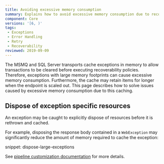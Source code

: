 ```yaml
---
title: Avoiding excessive memory consumption
summary: Explains how to avoid excessive memory consumption due to recoverability exception caching
component: Core
versions: '[6, )'
tags:
 - Exceptions
 - Error Handling
 - Retry
 - Recoverability
reviewed: 2019-09-09
---
```


The MSMQ and SQL Server transports cache exceptions in memory to allow transactions to be cleared before executing recoverability policies. Therefore, exceptions with large memory footprints can cause excessive memory consumption. Furthermore, the cache may retain items for longer when the endpoint is scaled out. This page describes how to solve issues caused by excessive memory consumption due to this caching.

## Dispose of exception specific resources

An exception may be caught to explicitly dispose of resources before it is rethrown and cached.

For example, disposing the response body contained in a `WebException` may significantly reduce the amount of memory required to cache the exception:

snippet: dispose-large-exceptions

See [pipeline customization documentation](/nservicebus/pipeline/manipulate-with-behaviors.md) for more details.
